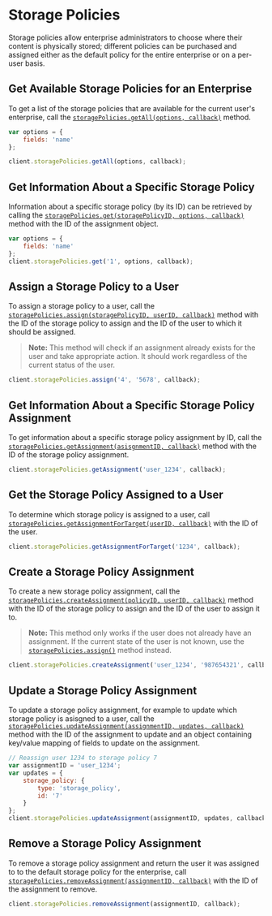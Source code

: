Storage Policies
================

Storage policies allow enterprise administrators to choose where their content is physically stored;
different policies can be purchased and assigned either as the default policy for the entire enterprise
or on a per-user basis.

Get Available Storage Policies for an Enterprise
------------------------------------------------

To get a list of the storage policies that are available for the current user's enterprise,
call the [`storagePolicies.getAll(options, callback)`][getAll] method.

```js
var options = {
    fields: 'name'
};

client.storagePolicies.getAll(options, callback);
```

[getAll]: http://opensource.box.com/box-node-sdk/jsdoc/StoragePolicies.html#getAll

Get Information About a Specific Storage Policy
-----------------------------------------------

Information about a specific storage policy (by its ID) can be retrieved by calling
the [`storagePolicies.get(storagePolicyID, options, callback)`][get] method with the
ID of the assignment object.

```js
var options = {
    fields: 'name'
};
client.storagePolicies.get('1', options, callback);
```

[get]: http://opensource.box.com/box-node-sdk/jsdoc/StoragePolicies.html#get

Assign a Storage Policy to a User
---------------------------------

To assign a storage policy to a user, call the [`storagePolicies.assign(storagePolicyID, userID, callback)`][assign]
method with the ID of the storage policy to assign and the ID of the user to which it should be assigned.

> __Note:__ This method will check if an assignment already exists for the user and take appropriate action.
> It should work regardless of the current status of the user.

```js
client.storagePolicies.assign('4', '5678', callback);
```

[assign]: http://opensource.box.com/box-node-sdk/jsdoc/StoragePolicies.html#assign

Get Information About a Specific Storage Policy Assignment
----------------------------------------------------------

To get information about a specific storage policy assignment by ID, call the
[`storagePolicies.getAssignment(asisgnmentID, callback)`][getAssignment] method
with the ID of the storage policy assignment.

```js
client.storagePolicies.getAssignment('user_1234', callback);
```

[getAssignment]: http://opensource.box.com/box-node-sdk/jsdoc/StoragePolicies.html#getAssignment

Get the Storage Policy Assigned to a User
-----------------------------------------

To determine which storage policy is assigned to a user, call
[`storagePolicies.getAssignmentForTarget(userID, callback)`][getAssignmentForTarget]
with the ID of the user.

```js
client.storagePolicies.getAssignmentForTarget('1234', callback);
```

[getAssignmentForTarget]: http://opensource.box.com/box-node-sdk/jsdoc/StoragePolicies.html#getAssignmentForTarget

Create a Storage Policy Assignment
----------------------------------

To create a new storage policy assignment, call the
[`storagePolicies.createAssignment(policyID, userID, callback)`][create-assignment] method
with the ID of the storage policy to assign and the ID of the user to assign it to.

> __Note:__ This method only works if the user does not already have an assignment.
> If the current state of the user is not known, use the [`storagePolicies.assign()`](#assign-a-storage-policy-to-a-user)
> method instead.

```js
client.storagePolicies.createAssignment('user_1234', '987654321', callback);
```

[create-assignment]: http://opensource.box.com/box-node-sdk/jsdoc/StoragePolicies.html#createAssignment

Update a Storage Policy Assignment
----------------------------------

To update a storage policy assignment, for example to update which storage policy is
asisgned to a user, call the [`storagePolicies.updateAssignment(assignmentID, updates, callback)`][updateAssignment]
method with the ID of the assignment to update and an object containing key/value mapping of fields
to update on the assignment.

```js
// Reassign user 1234 to storage policy 7
var assignmentID = 'user_1234';
var updates = {
    storage_policy: {
        type: 'storage_policy',
        id: '7'
    }
};
client.storagePolicies.updateAssignment(assignmentID, updates, callback);
```

[updateAssignment]: http://opensource.box.com/box-node-sdk/jsdoc/StoragePolicies.html#updateAssignment

Remove a Storage Policy Assignment
----------------------------------

To remove a storage policy assignment and return the user it was assigned to to the
default storage policy for the enterprise, call
[`storagePolicies.removeAssignment(assignmentID, callback)`][removeAssignment] with
the ID of the assignment to remove.

```js
client.storagePolicies.removeAssignment(assignmentID, callback);
```

[removeAssignment]: http://opensource.box.com/box-node-sdk/jsdoc/StoragePolicies.html#removeAssignment
